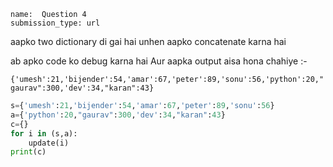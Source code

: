 ```ngMeta
name:  Question 4
submission_type: url
```

aapko two dictionary di gai hai  unhen aapko concatenate karna hai



ab apko code ko debug karna hai 
Aur aapka output aisa hona chahiye  :-

`{'umesh':21,'bijender':54,'amar':67,'peter':89,'sonu':56,'python':20,"gaurav":300,'dev':34,"karan":43}`


```python
s={'umesh':21,'bijender':54,'amar':67,'peter':89,'sonu':56}
a={'python':20,"gaurav":300,'dev':34,"karan":43}
c={}
for i in (s,a):
	update(i)
print(c)
 ```


